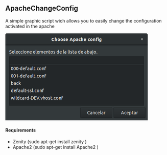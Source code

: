 ##  ApacheChangeConfig

A simple graphic script wich allows you to easily change the configuration activated in the apache


![Script-Image](https://raw.githubusercontent.com/kb05/ApacheChangeConfig/master/apacheConfig.png)


#### Requirements

* Zenity (sudo apt-get install zenity )
* Apache2 (sudo apt-get install Apache2 )

